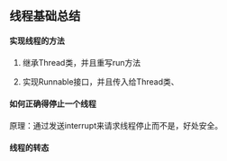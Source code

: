 ## 线程基础总结



#### 实现线程的方法

1. 继承Thread类，并且重写run方法

2. 实现Runnable接口，并且传入给Thread类、



#### 如何正确得停止一个线程

原理：通过发送interrupt来请求线程停止而不是，好处安全。



#### 线程的转态




